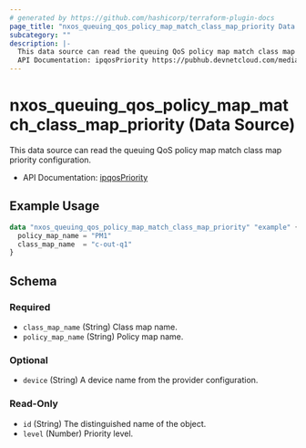 ```yaml
---
# generated by https://github.com/hashicorp/terraform-plugin-docs
page_title: "nxos_queuing_qos_policy_map_match_class_map_priority Data Source - terraform-provider-nxos"
subcategory: ""
description: |-
  This data source can read the queuing QoS policy map match class map priority configuration.
  API Documentation: ipqosPriority https://pubhub.devnetcloud.com/media/dme-docs-10-2-2/docs/Qos/ipqos:Priority/
---
```


# nxos_queuing_qos_policy_map_match_class_map_priority (Data Source)

This data source can read the queuing QoS policy map match class map priority configuration.

- API Documentation: [ipqosPriority](https://pubhub.devnetcloud.com/media/dme-docs-10-2-2/docs/Qos/ipqos:Priority/)

## Example Usage

```terraform
data "nxos_queuing_qos_policy_map_match_class_map_priority" "example" {
  policy_map_name = "PM1"
  class_map_name  = "c-out-q1"
}
```

<!-- schema generated by tfplugindocs -->
## Schema

### Required

- `class_map_name` (String) Class map name.
- `policy_map_name` (String) Policy map name.

### Optional

- `device` (String) A device name from the provider configuration.

### Read-Only

- `id` (String) The distinguished name of the object.
- `level` (Number) Priority level.


